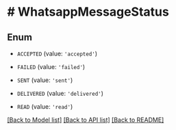 # # WhatsappMessageStatus

## Enum


* `ACCEPTED` (value: `'accepted'`)

* `FAILED` (value: `'failed'`)

* `SENT` (value: `'sent'`)

* `DELIVERED` (value: `'delivered'`)

* `READ` (value: `'read'`)


[[Back to Model list]](../../README.md#models) [[Back to API list]](../../README.md#endpoints) [[Back to README]](../../README.md)

